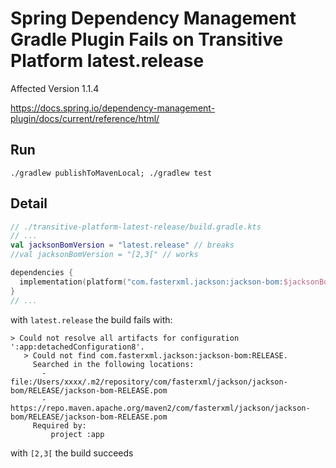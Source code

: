 # Spring Dependency Management Gradle Plugin Fails on Transitive Platform latest.release

Affected Version 1.1.4

https://docs.spring.io/dependency-management-plugin/docs/current/reference/html/

## Run
```shell
./gradlew publishToMavenLocal; ./gradlew test
```

## Detail

```kts
// ./transitive-platform-latest-release/build.gradle.kts
// ...
val jacksonBomVersion = "latest.release" // breaks
//val jacksonBomVersion = "[2,3[" // works

dependencies {
  implementation(platform("com.fasterxml.jackson:jackson-bom:$jacksonBomVersion"))
}
// ...
```

with `latest.release` the build fails with:

```log
> Could not resolve all artifacts for configuration ':app:detachedConfiguration8'.
   > Could not find com.fasterxml.jackson:jackson-bom:RELEASE.
     Searched in the following locations:
       - file:/Users/xxxx/.m2/repository/com/fasterxml/jackson/jackson-bom/RELEASE/jackson-bom-RELEASE.pom
       - https://repo.maven.apache.org/maven2/com/fasterxml/jackson/jackson-bom/RELEASE/jackson-bom-RELEASE.pom
     Required by:
         project :app
```

with `[2,3[` the build succeeds
